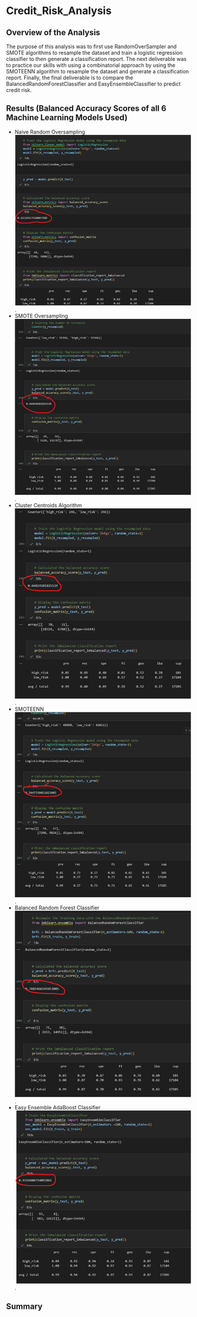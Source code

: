 # Credit_Risk_Analysis

## Overview of the Analysis
The purpose of this analysis was to first use RandomOverSampler and SMOTE algorithms to resample the dataset and train a logistic regression classifier to then generate a classification report. The next deliverable was to practice our skills with using a combinatorial approach by using the SMOTEENN algorithm to resample the dataset and generate a classification report. Finally, the final deliverable is to compare the BalancedRandomForestClassifier and EasyEnsembleClassifier to predict credit risk. 

## Results (Balanced Accuracy Scores of all 6 Machine Learning Models Used)
* Naive Random Oversampling
![Deliverable_1](Resources/Deliverable_1.png).
* SMOTE Oversampling
![Deliverable_2](Resources/Deliverable_2.png).
* Cluster Centroids Algorithm
![Deliverable_3](Resources/Deliverable_3.png).
* SMOTEENN
![Deliverable_4](Resources/Deliverable_4.png).
* Balanced Random Forest Classifier
![Deliverable_5](Resources/Deliverable_5.png).
* Easy Ensemble AdaBoost Classifier
![Deliverable_6](Resources/Deliverable_6.png).


## Summary
